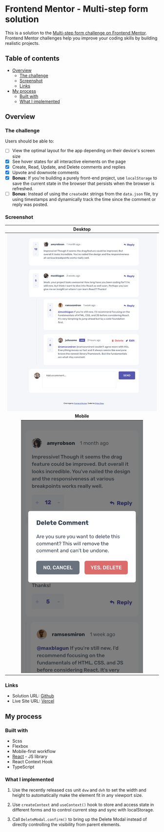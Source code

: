 # Frontend Mentor - Multi-step form solution

This is a solution to the [Multi-step form challenge on Frontend Mentor](https://www.frontendmentor.io/challenges/multistep-form-YVAnSdqQBJ). Frontend Mentor challenges help you improve your coding skills by building realistic projects.

## Table of contents

- [Overview](#overview)
  - [The challenge](#the-challenge)
  - [Screenshot](#screenshot)
  - [Links](#links)
- [My process](#my-process)
  - [Built with](#built-with)
  - [What I implemented](#what-i-implemented)

## Overview

### The challenge

Users should be able to:

- [ ] View the optimal layout for the app depending on their device's screen size
- [x] See hover states for all interactive elements on the page
- [x] Create, Read, Update, and Delete comments and replies
- [x] Upvote and downvote comments
- [x] **Bonus**: If you're building a purely front-end project, use `localStorage` to save the current state in the browser that persists when the browser is refreshed.
- [ ] **Bonus**: Instead of using the `createdAt` strings from the `data.json` file, try using timestamps and dynamically track the time since the comment or reply was posted.

### Screenshot

|                            Desktop                            |
| :-----------------------------------------------------------: |
|                     ![](./screenshot.png)                     |
|                          **Mobile**                           |
| <img src="./screenshot-mobile.png" alt="mobile" width="400"/> |

### Links

- Solution URL: [Github](https://github.com/RylanZhou/frontend-mentor-multi-step-form)
- Live Site URL: [Vercel](https://frontend-mentor-multi-step-form-nu.vercel.app/)

## My process

### Built with

- Scss
- Flexbox
- Mobile-first workflow
- [React](https://reactjs.org/) - JS library
- React Context Hook
- TypeScript

### What I implemented

1. Use the recently released css unit `dvw` and `dvh` to set the width and height to automatically make the element fit in any viewport size.

2. Use `createContext` and `useContext()` hook to store and access state in different forms and to control current step and sync with localStorage.

3. Call `DeleteModal.confirm()` to bring up the Delete Modal instead of directly controlling the visibility from parent elements.

